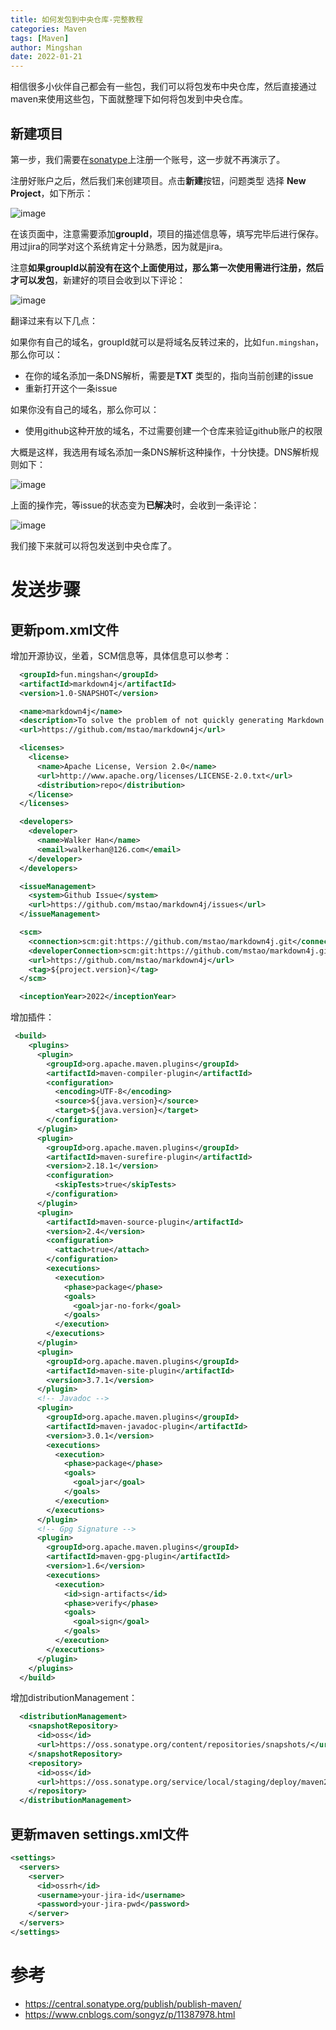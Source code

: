 ```yaml
---
title: 如何发包到中央仓库-完整教程
categories: Maven
tags: [Maven]
author: Mingshan
date: 2022-01-21
---
```


相信很多小伙伴自己都会有一些包，我们可以将包发布中央仓库，然后直接通过maven来使用这些包，下面就整理下如何将包发到中央仓库。

<!-- more -->

## 新建项目

第一步，我们需要在[sonatype](https://issues.sonatype.org/)上注册一个账号，这一步就不再演示了。

注册好账户之后，然后我们来创建项目。点击**新建**按钮，问题类型 选择 **New Project**，如下所示：

![image](https://user-images.githubusercontent.com/23411433/150465809-2b2f0628-bf0a-49ab-b717-c139e2fff60d.png)

在该页面中，注意需要添加**groupId**，项目的描述信息等，填写完毕后进行保存。用过jira的同学对这个系统肯定十分熟悉，因为就是jira。

注意**如果groupId以前没有在这个上面使用过，那么第一次使用需进行注册，然后才可以发包**，新建好的项目会收到以下评论：

![image](https://user-images.githubusercontent.com/23411433/150466057-4169ec4c-6a6d-4700-aa6a-21528a6d8542.png)

翻译过来有以下几点：

如果你有自己的域名，groupId就可以是将域名反转过来的，比如`fun.mingshan`，那么你可以：

- 在你的域名添加一条DNS解析，需要是**TXT** 类型的，指向当前创建的issue
- 重新打开这个一条issue

如果你没有自己的域名，那么你可以：

- 使用github这种开放的域名，不过需要创建一个仓库来验证github账户的权限

大概是这样，我选用有域名添加一条DNS解析这种操作，十分快捷。DNS解析规则如下：

![image](https://user-images.githubusercontent.com/23411433/150467006-bef1f0f2-42a5-4cc5-b982-7009f2d46b75.png)

上面的操作完，等issue的状态变为**已解决**时，会收到一条评论：

![image](https://user-images.githubusercontent.com/23411433/150467080-02c034c3-56de-43bb-88c8-3ee15e130085.png)

我们接下来就可以将包发送到中央仓库了。

# 发送步骤

## 更新pom.xml文件

增加开源协议，坐着，SCM信息等，具体信息可以参考：

```xml
  <groupId>fun.mingshan</groupId>
  <artifactId>markdown4j</artifactId>
  <version>1.0-SNAPSHOT</version>

  <name>markdown4j</name>
  <description>To solve the problem of not quickly generating Markdown files at the Java level, using builder mode, very simple to use.</description>
  <url>https://github.com/mstao/markdown4j</url>

  <licenses>
    <license>
      <name>Apache License, Version 2.0</name>
      <url>http://www.apache.org/licenses/LICENSE-2.0.txt</url>
      <distribution>repo</distribution>
    </license>
  </licenses>

  <developers>
    <developer>
      <name>Walker Han</name>
      <email>walkerhan@126.com</email>
    </developer>
  </developers>

  <issueManagement>
    <system>Github Issue</system>
    <url>https://github.com/mstao/markdown4j/issues</url>
  </issueManagement>

  <scm>
    <connection>scm:git:https://github.com/mstao/markdown4j.git</connection>
    <developerConnection>scm:git:https://github.com/mstao/markdown4j.git</developerConnection>
    <url>https://github.com/mstao/markdown4j</url>
    <tag>${project.version}</tag>
  </scm>

  <inceptionYear>2022</inceptionYear>
```

增加插件：

```xml
 <build>
    <plugins>
      <plugin>
        <groupId>org.apache.maven.plugins</groupId>
        <artifactId>maven-compiler-plugin</artifactId>
        <configuration>
          <encoding>UTF-8</encoding>
          <source>${java.version}</source>
          <target>${java.version}</target>
        </configuration>
      </plugin>
      <plugin>
        <groupId>org.apache.maven.plugins</groupId>
        <artifactId>maven-surefire-plugin</artifactId>
        <version>2.18.1</version>
        <configuration>
          <skipTests>true</skipTests>
        </configuration>
      </plugin>
      <plugin>
        <artifactId>maven-source-plugin</artifactId>
        <version>2.4</version>
        <configuration>
          <attach>true</attach>
        </configuration>
        <executions>
          <execution>
            <phase>package</phase>
            <goals>
              <goal>jar-no-fork</goal>
            </goals>
          </execution>
        </executions>
      </plugin>
      <plugin>
        <groupId>org.apache.maven.plugins</groupId>
        <artifactId>maven-site-plugin</artifactId>
        <version>3.7.1</version>
      </plugin>
      <!-- Javadoc -->
      <plugin>
        <groupId>org.apache.maven.plugins</groupId>
        <artifactId>maven-javadoc-plugin</artifactId>
        <version>3.0.1</version>
        <executions>
          <execution>
            <phase>package</phase>
            <goals>
              <goal>jar</goal>
            </goals>
          </execution>
        </executions>
      </plugin>
      <!-- Gpg Signature -->
      <plugin>
        <groupId>org.apache.maven.plugins</groupId>
        <artifactId>maven-gpg-plugin</artifactId>
        <version>1.6</version>
        <executions>
          <execution>
            <id>sign-artifacts</id>
            <phase>verify</phase>
            <goals>
              <goal>sign</goal>
            </goals>
          </execution>
        </executions>
      </plugin>
    </plugins>
  </build>
```

增加distributionManagement：

```xml
  <distributionManagement>
    <snapshotRepository>
      <id>oss</id>
      <url>https://oss.sonatype.org/content/repositories/snapshots/</url>
    </snapshotRepository>
    <repository>
      <id>oss</id>
      <url>https://oss.sonatype.org/service/local/staging/deploy/maven2/</url>
    </repository>
  </distributionManagement>
```

## 更新maven settings.xml文件

```xml
<settings>
  <servers>
    <server>
      <id>ossrh</id>
      <username>your-jira-id</username>
      <password>your-jira-pwd</password>
    </server>
  </servers>
</settings>
```

# 参考

- https://central.sonatype.org/publish/publish-maven/
- https://www.cnblogs.com/songyz/p/11387978.html
